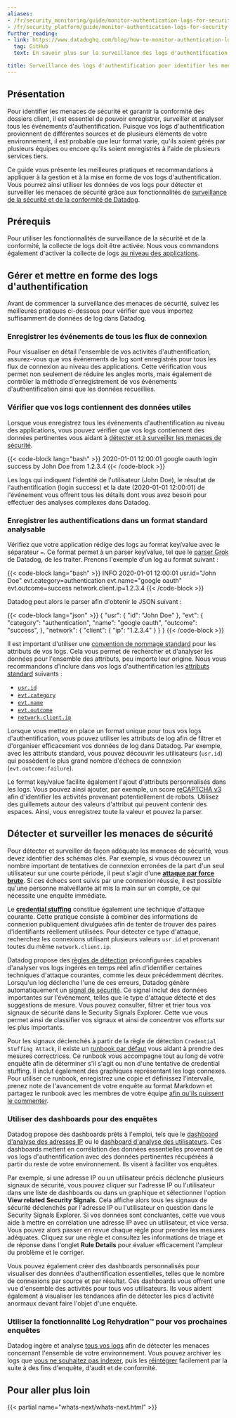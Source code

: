 ```yaml
---
aliases:
- /fr/security_monitoring/guide/monitor-authentication-logs-for-security-threats/
- /fr/security_platform/guide/monitor-authentication-logs-for-security-threats/
further_reading:
- link: https://www.datadoghq.com/blog/how-to-monitor-authentication-logs/
  tag: GitHub
  text: En savoir plus sur la surveillance des logs d'authentification

title: Surveillance des logs d'authentification pour identifier les menaces de sécurité
---
```


## Présentation

Pour identifier les menaces de sécurité et garantir la conformité des dossiers client, il est essentiel de pouvoir enregistrer, surveiller et analyser tous les événements d'authentification. Puisque vos logs d'authentification proviennent de différentes sources et de plusieurs éléments de votre environnement, il est probable que leur format varie, qu'ils soient gérés par plusieurs équipes ou encore qu'ils soient enregistrés à l'aide de plusieurs services tiers.

Ce guide vous présente les meilleures pratiques et recommandations à appliquer à la gestion et à la mise en forme de vos logs d'authentification. Vous pourrez ainsi utiliser les données de vos logs pour détecter et surveiller les menaces de sécurité grâce aux fonctionnalités de [surveillance de la sécurité et de la conformité de Datadog][1].

## Prérequis

Pour utiliser les fonctionnalités de surveillance de la sécurité et de la conformité, la collecte de logs doit être activée. Nous vous commandons également d'activer la collecte de logs [au niveau des applications][2].

## Gérer et mettre en forme des logs d'authentification

Avant de commencer la surveillance des menaces de sécurité, suivez les meilleures pratiques ci-dessous pour vérifier que vous importez suffisamment de données de log dans Datadog.

### Enregistrer les événements de tous les flux de connexion

Pour visualiser en détail l'ensemble de vos activités d'authentification, assurez-vous que vos événements de log sont enregistrés pour tous les flux de connexion au niveau des applications. Cette vérification vous permet non seulement de réduire les angles morts, mais également de contrôler la méthode d'enregistrement de vos événements d'authentification ainsi que les données recueillies.

### Vérifier que vos logs contiennent des données utiles

Lorsque vous enregistrez tous les événements d'authentification au niveau des applications, vous pouvez vérifier que vos logs contiennent des données pertinentes vous aidant à [détecter et à surveiller les menaces de sécurité](#detecter-et-surveiller-les-menaces-de-securite).

{{< code-block lang="bash" >}}
2020-01-01 12:00:01 google oauth login success by John Doe from 1.2.3.4
{{< /code-block >}}

Les logs qui indiquent l'identité de l'utilisateur (John Doe), le résultat de l'authentification (login success) et la date (2020-01-01 12:00:01) de l'événement vous offrent tous les détails dont vous avez besoin pour effectuer des analyses complexes dans Datadog.

### Enregistrer les authentifications dans un format standard analysable

Vérifiez que votre application rédige des logs au format key/value avec le séparateur `=`. Ce format permet à un parser key/value, tel que le [parser Grok][3] de Datadog, de les traiter. Prenons l'exemple d'un log au format suivant :

{{< code-block lang="bash" >}}
INFO 2020-01-01 12:00:01 usr.id="John Doe" evt.category=authentication evt.name="google oauth" evt.outcome=success network.client.ip=1.2.3.4
{{< /code-block >}}

Datadog peut alors le parser afin d'obtenir le JSON suivant :

{{< code-block lang="json" >}}
{
  "usr": {
    "id": "John Doe"
  },
  "evt": {
    "category": "authentication",
    "name": "google oauth",
    "outcome": "success",
  },
  "network": {
    "client": {
      "ip": "1.2.3.4"
    }
  }
}
{{< /code-block >}}

Il est important d'utiliser une [convention de nommage standard][4] pour les attributs de vos logs. Cela vous permet de rechercher et d'analyser les données pour l'ensemble des attributs, peu importe leur origine. Nous vous recommandons d'inclure dans vos logs d'authentification les [attributs standard][5] suivants :

- [`usr.id`][6]
- [`evt.category`][7]
- [`evt.name`][7]
- [`evt.outcome`][7]
- [`network.client.ip`][8]

Lorsque vous mettez en place un format unique pour tous vos logs d'authentification, vous pouvez utiliser les attributs de log afin de filtrer et d'organiser efficacement vos données de log dans Datadog. Par exemple, avec les attributs standard, vous pouvez découvrir les utilisateurs (`usr.id`) qui possèdent le plus grand nombre d'échecs de connexion (`evt.outcome:failure`).

Le format key/value facilite également l'ajout d'attributs personnalisés dans les logs. Vous pouvez ainsi ajouter, par exemple, un score [reCAPTCHA v3][9] afin d'identifier les activités provenant potentiellement de robots. Utilisez des guillemets autour des valeurs d'attribut qui peuvent contenir des espaces. Ainsi, vous enregistrez toute la valeur et pouvez la parser.

## Détecter et surveiller les menaces de sécurité

Pour détecter et surveiller de façon adéquate les menaces de sécurité, vous devez identifier des schémas clés. Par exemple, si vous découvrez un nombre important de tentatives de connexion erronées de la part d'un seul utilisateur sur une courte période, il peut s'agir d'une [**attaque par force brute**][10]. Si ces échecs sont suivis par une connexion réussie, il est possible qu'une personne malveillante ait mis la main sur un compte, ce qui nécessite une enquête immédiate.

Le [**credential stuffing**][11] constitue également une technique d'attaque courante. Cette pratique consiste à combiner des informations de connexion publiquement divulguées afin de tenter de trouver des paires d'identifiants réellement utilisées. Pour détecter ce type d'attaque, recherchez les connexions utilisant plusieurs valeurs `usr.id` et provenant toutes du même `network.client.ip`.

Datadog propose des [règles de détection][12] préconfigurées capables d'analyser vos logs ingérés en temps réel afin d'identifier certaines techniques d'attaque courantes, comme les deux précédemment décrites. Lorsqu'un log déclenche l'une de ces erreurs, Datadog génère automatiquement un [signal de sécurité][13]. Ce signal inclut des données importantes sur l'événement, telles que le type d'attaque détecté et des suggestions de mesure. Vous pouvez consulter, filtrer et trier tous vos signaux de sécurité dans le Security Signals Explorer. Cette vue vous permet ainsi de classifier vos signaux et ainsi de concentrer vos efforts sur les plus importants.

Pour les signaux déclenchés à partir de la règle de détection `Credential Stuffing Attack`, il existe un [runbook par défaut][14] vous aidant à prendre des mesures correctrices. Ce runbook vous accompagne tout au long de votre enquête afin de déterminer s'il s'agit ou non d'une tentative de credential stuffing. Il inclut également des graphiques représentant les logs connexes. Pour utiliser ce runbook, enregistrez une copie et définissez l'intervalle, prenez note de l'avancement de votre enquête au format Markdown et partagez le runbook avec les membres de votre équipe [afin qu'ils puissent le commenter][15].

### Utiliser des dashboards pour des enquêtes

Datadog propose des dashboards prêts à l'emploi, tels que le [dashboard d'analyse des adresses IP][16] ou le [dashboard d'analyse des utilisateurs][17]. Ces dashboards mettent en corrélation des données essentielles provenant de vos logs d'authentification avec des données pertinentes récupérées à partir du reste de votre environnement. Ils visent à faciliter vos enquêtes.

Par exemple, si une adresse IP ou un utilisateur précis déclenche plusieurs signaux de sécurité, vous pouvez cliquer sur l'adresse IP ou l'utilisateur dans une liste de dashboards ou dans un graphique et sélectionner l'option **View related Security Signals**. Cela affiche alors tous les signaux de sécurité déclenchés par l'adresse IP ou l'utilisateur en question dans le Security Signals Explorer. Si vos données sont concluantes, cette vue vous aide à mettre en corrélation une adresse IP avec un utilisateur, et vice versa. Vous pouvez alors passer en revue chaque règle pour prendre les mesures adéquates. Cliquez sur une règle et consultez les informations de triage et de réponse dans l'onglet **Rule Details** pour évaluer efficacement l'ampleur du problème et le corriger.

Vous pouvez également créer des dashboards personnalisés pour visualiser des données d'authentification essentielles, telles que le nombre de connexions par source et par résultat. Ces dashboards vous offrent une vue d'ensemble des activités pour tous vos utilisateurs. Ils vous aident également à visualiser les tendances afin de détecter les pics d'activité anormaux devant faire l'objet d'une enquête.

### Utiliser la fonctionnalité Log Rehydration&trade; pour vos prochaines enquêtes

Datadog ingère et analyse [tous vos logs][18] afin de détecter les menaces concernant l'ensemble de votre environnement. Vous pouvez archiver les logs que [vous ne souhaitez pas indexer][19], puis les [réintégrer][20] facilement par la suite à des fins d'enquête, d'audit et de conformité.

## Pour aller plus loin

{{< partial name="whats-next/whats-next.html" >}}

[1]: /fr/cloud_siem/
[2]: /fr/logs/log_collection/?tab=http#application-log-collection
[3]: /fr/logs/log_configuration/processors/#grok-parser
[4]: https://www.datadoghq.com/blog/logs-standard-attributes/
[5]: /fr/logs/log_configuration/attributes_naming_convention
[6]: /fr/logs/log_configuration/attributes_naming_convention/#user-related-attributes
[7]: /fr/logs/log_configuration/attributes_naming_convention/#events
[8]: /fr/logs/log_configuration/attributes_naming_convention/#network
[9]: https://developers.google.com/recaptcha/docs/v3
[10]: https://app.datadoghq.com/security/configuration/rules?product=siem&query=brute%20force%20attack&sort=rule
[11]: https://app.datadoghq.com/security/configuration/rules?product=siem&query=credential%20stuffing%20attack&sort=rule
[12]: /fr/cloud_siem/default_rules/
[13]: /fr/cloud_siem/explorer
[14]: https://app.datadoghq.com/notebook/credentialstuffingrunbook
[15]: /fr/notebooks/#commenting
[16]: https://app.datadoghq.com/screen/integration/security-monitoring-ip-investigation
[17]: https://app.datadoghq.com/screen/integration/security-monitoring-user-investigation
[18]: https://www.datadoghq.com/blog/logging-without-limits/
[19]: /fr/logs/indexes/#exclusion-filters
[20]: https://www.datadoghq.com/blog/efficient-log-rehydration-with-datadog/
